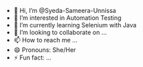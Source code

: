 - 👋 Hi, I’m @Syeda-Sameera-Unnissa
- 👀 I’m interested in Automation Testing
- 🌱 I’m currently learning Selenium with Java
- 💞️ I’m looking to collaborate on ...
- 📫 How to reach me ...
- 😄 Pronouns: She/Her
- ⚡ Fun fact: ...

<!---
Syeda-Sameera-Unnissa/Syeda-Sameera-Unnissa is a ✨ special ✨ repository because its `README.md` (this file) appears on your GitHub profile.
You can click the Preview link to take a look at your changes.
--->
